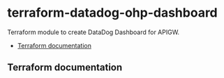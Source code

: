 # terraform-datadog-ohp-dashboard

Terraform module to create DataDog Dashboard for APIGW.

- [Terraform documentation](#terraform-documentation)

## Terraform documentation

<!-- BEGIN_TF_DOCS -->
<!-- END_TF_DOCS -->